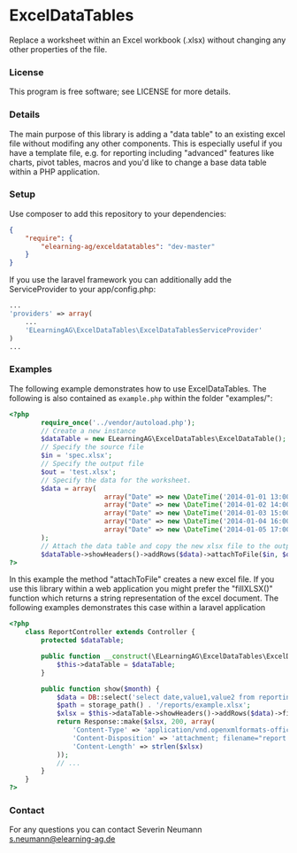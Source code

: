 # ExcelDataTables #

Replace a worksheet within an Excel workbook (.xlsx) without changing any other properties of the file.

### License ###

This program is free software; see LICENSE for more details.

### Details ###

The main purpose of this library is adding a "data table" to an existing excel file without modifing any
other components. This is especially useful if you have a template file, e.g. for reporting including
"advanced" features like charts, pivot tables, macros and you'd like to change a base data table within
a PHP application. 

### Setup ###

Use composer to add this repository to your dependencies:

```JSON
{
	"require": {
		"elearning-ag/exceldatatables": "dev-master"
	}
}
```

If you use the laravel framework you can additionally add the ServiceProvider to your app/config.php:

```PHP
...
'providers' => array(
	...
	'ELearningAG\ExcelDataTables\ExcelDataTablesServiceProvider'
)
...
```



### Examples ###

The following example demonstrates how to use ExcelDataTables. The following is also
contained as `example.php` within the folder "examples/": 

```PHP
<?php
        require_once('../vendor/autoload.php');
		// Create a new instance 
        $dataTable = new ELearningAG\ExcelDataTables\ExcelDataTable();
		// Specify the source file
        $in = 'spec.xlsx';
		// Specify the output file
        $out = 'test.xlsx';
		// Specify the data for the worksheet. 
        $data = array(
                        array("Date" => new \DateTime('2014-01-01 13:00:00'), "Value 1" => 0, "Value 2" => 1),
                        array("Date" => new \DateTime('2014-01-02 14:00:00'), "Value 1" => 1, "Value 2" => 0),
                        array("Date" => new \DateTime('2014-01-03 15:00:00'), "Value 1" => 2, "Value 2" => -1),
                        array("Date" => new \DateTime('2014-01-04 16:00:00'), "Value 1" => 3, "Value 2" => -2),
                        array("Date" => new \DateTime('2014-01-05 17:00:00'), "Value 1" => 4, "Value 2" => -3),
        );
		// Attach the data table and copy the new xlsx file to the output file.
        $dataTable->showHeaders()->addRows($data)->attachToFile($in, $out);
?>
```

In this example the method "attachToFile" creates a new excel file. If you use this library within a web application
you might prefer the "fillXLSX()" function which returns a string representation of the excel document. The following
examples demonstrates this case within a laravel application

```PHP
<?php
	class ReportController extends Controller {
		protected $dataTable;

	    public function __construct(\ELearningAG\ExcelDataTables\ExcelDataTable $dataTable) {
	        $this->dataTable = $dataTable;
		}

		public function show($month) {
			$data = DB::select('select date,value1,value2 from reporting where MONTH(date) = ?', array($month));
			$path = storage_path() . '/reports/example.xlsx';
			$xlsx = $this->dataTable->showHeaders()->addRows($data)->fillXLSX($path);
			return Response::make($xlsx, 200, array(
				'Content-Type' => 'application/vnd.openxmlformats-officedocument.spreadsheetml.sheet',
				'Content-Disposition' => 'attachment; filename="report.xlsx"',
				'Content-Length' => strlen($xlsx)
			));
			// ...
		}
	}
?>
```

### Contact ###

For any questions you can contact Severin Neumann <s.neumann@elearning-ag.de>
